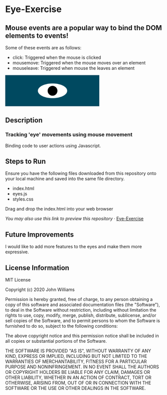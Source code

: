 # Eye-Exercise
## Mouse events are a popular way to bind the DOM elements to events!
Some of these events are as follows:
<ul>
  <li>click: Triggered when the mouse is clicked</li>
  <li>mousemove: Triggered when the mouse moves over an element</li>
  <li>mouseleave: Triggered when mouse the leaves an element</li>
</ul>
<img src= "eye.png" width ='300'/>

## Description

### Tracking 'eye' movements using mouse movement
Binding code to user actions using Javascript. 

## Steps to Run
Ensure you have the following files downloaded from this repository onto your local machine and saved into the same file directory.
<ul>
  <li>index.html</li>
  <li>eyes.js</li>
  <li>styles.css</li>
</ul>
Drag and drop the index.html into your web browser

<i>You may also use this link to preview this repository</i> &middot; <a href="https://jenniferwtam.github.io/Eye-Exercise/
" target="__blank">Eye-Exercise</a>

## Future Improvements
I would like to add more features to the eyes and make them more expressive.

## License Information
MIT License

Copyright (c) 2020 John Williams

Permission is hereby granted, free of charge, to any person obtaining a copy
of this software and associated documentation files (the "Software"), to deal
in the Software without restriction, including without limitation the rights
to use, copy, modify, merge, publish, distribute, sublicense, and/or sell
copies of the Software, and to permit persons to whom the Software is
furnished to do so, subject to the following conditions:

The above copyright notice and this permission notice shall be included in all
copies or substantial portions of the Software.

THE SOFTWARE IS PROVIDED "AS IS", WITHOUT WARRANTY OF ANY KIND, EXPRESS OR
IMPLIED, INCLUDING BUT NOT LIMITED TO THE WARRANTIES OF MERCHANTABILITY,
FITNESS FOR A PARTICULAR PURPOSE AND NONINFRINGEMENT. IN NO EVENT SHALL THE
AUTHORS OR COPYRIGHT HOLDERS BE LIABLE FOR ANY CLAIM, DAMAGES OR OTHER
LIABILITY, WHETHER IN AN ACTION OF CONTRACT, TORT OR OTHERWISE, ARISING FROM,
OUT OF OR IN CONNECTION WITH THE SOFTWARE OR THE USE OR OTHER DEALINGS IN THE
SOFTWARE.
